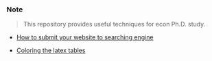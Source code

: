 ### Note

>This repository provides useful techniques for econ Ph.D. study.

- [How to submit your website to searching engine]()

- [Coloring the latex tables]()
